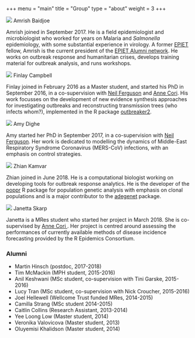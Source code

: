 +++
menu = "main"
title = "Group"
type = "about"
weight = 3
+++


<div class="member">
<img src="/images/amrish-baidjoe.jpg"> <font class="title">Amrish Baidjoe</font>

<p> Amrish joined in September 2017. He is a field epidemiologist and
microbiologist who worked for years on Malaria and <i>Salmonella</i>
epidemiology, with some substantial experience in virology. A former <a
href="https://ecdc.europa.eu/en/epiet-euphem">EPIET</a> fellow, Amrish is the
current president of the <a href="http://epietalumni.net/">EPIET Alumni
network</a>. He works on outbreak response and humanitarian crises, develops
training material for outbreak analysis, and runs workshops.  </p>

</div>




<div class="member">
<img src="/images/finlay-campbell.jpg"> <font class="title">Finlay Campbell</font>

<p>
Finlay joined in February 2016 as a Master student, and started his PhD in
September 2016, in a co-supervision with <a href="https://www.imperial.ac.uk/people/neil.ferguson">
Neil Ferguson</a>
and <a href="http://www.imperial.ac.uk/people/a.cori">Anne Cori</a>.
His work focusses on the development of new evidence synthesis
approaches for investigating outbreaks and reconstructing transmission trees
(who infects whom?), implemented in the R package
<a href="http://www.repidemicsconsortium.org/outbreaker2">outbreaker2</a>.

</p>

</div>




<div class="member">
<img src="/images/amy-dighe.jpg"> <font class="title">Amy Dighe</font>

<p>
Amy started her PhD in September 2017, in a co-supervision with <a
href="https://www.imperial.ac.uk/people/neil.ferguson"> Neil Ferguson</a>. Her
work is dedicated to modelling the dynamics of Middle-East Respiratory Syndrome
Coronavirus (MERS-CoV) infections, with an emphasis on control strategies.

</p>

</div>

<div class="member">
<img src="/images/zhian-kamvar.jpg"> <font class="title">Zhian Kamvar</font>

<p> Zhian joined in June 2018. He is a computational biologist working on developing tools for outbreak response analytics. He is the developer of the <a href="https://cran.r-project.org/package=poppr">poppr</a> R package for population genetic analysis with emphasis on clonal populations and is a major contributor to the <a href="https://cran.r-project.org/package=adegenet">adegenet</a> package.

</p>

</div>



<div class="member">
<img src="/images/janetta-skarp.jpg"> <font class="title">Janetta Skarp</font>

<p>
Janetta is a MRes student who started her project in March 2018. She is
co-supervised by <a href="http://www.imperial.ac.uk/people/a.cori">Anne Cori
</a>. Her project is centred around assessing the performances of currently
available methods of disease incidence forecasting provided by the R Epidemics
Consortium.

</p>

</div>




### Alumni

- Martin Hinsch (postdoc, 2017-2018)
- Tim McMackin (MPH student, 2015-2016)
- Anil Keshwani (MSc student, co-supervision with Tini Garske, 2015-2016)
- Lucy Tran (MSc student, co-supervision with Nick Croucher, 2015-2016)
- Joel Hellewell (Wellcome Trust funded MRes, 2014-2015)
- Camilla Strang (MSc student 2014-2015)
- Caitlin Collins (Research Assistant, 2013-2014)
- Yee Loong Low (Master student, 2014)
- Veronika Valovicova (Master student, 2013)
- Oluyemisi Khalidson (Master student, 2014)



<br>
<br>
<br>
